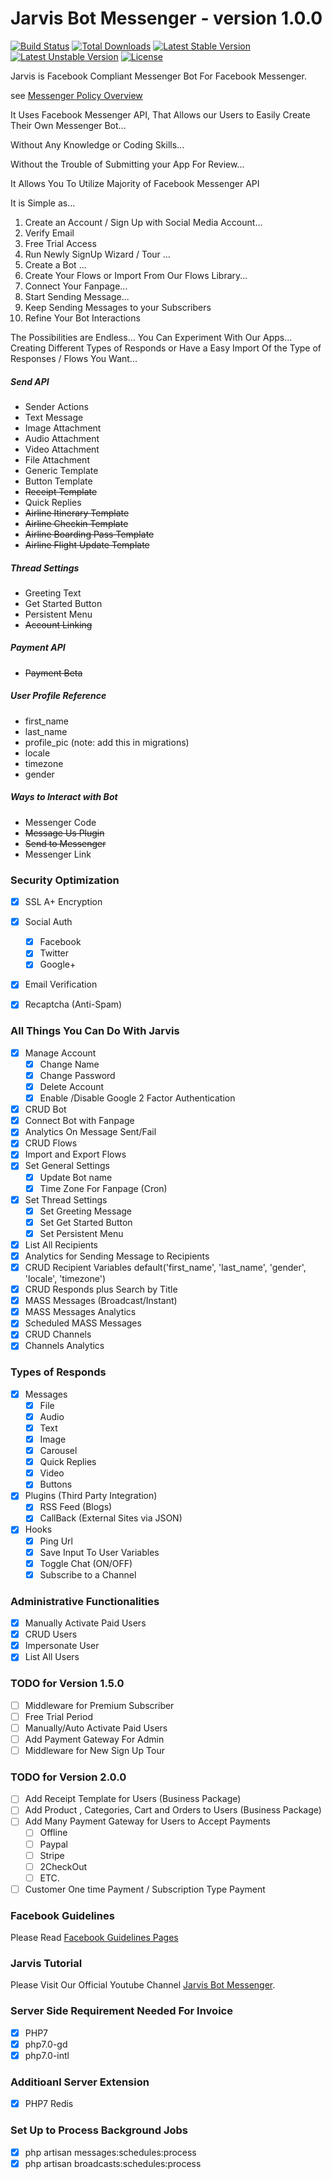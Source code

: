 # Jarvis Bot Messenger - version 1.0.0

[![Build Status](https://travis-ci.org/laravel/framework.svg)](https://travis-ci.org/laravel/framework)
[![Total Downloads](https://poser.pugx.org/laravel/framework/d/total.svg)](https://packagist.org/packages/laravel/framework)
[![Latest Stable Version](https://poser.pugx.org/laravel/framework/v/stable.svg)](https://packagist.org/packages/laravel/framework)
[![Latest Unstable Version](https://poser.pugx.org/laravel/framework/v/unstable.svg)](https://packagist.org/packages/laravel/framework)
[![License](https://poser.pugx.org/laravel/framework/license.svg)](https://packagist.org/packages/laravel/framework)

Jarvis is Facebook Compliant Messenger Bot For Facebook Messenger.

see [Messenger Policy Overview](https://developers.facebook.com/policy#messengerplatform)

It Uses Facebook Messenger API, That Allows our Users to Easily Create Their Own Messenger Bot...

Without Any Knowledge or Coding Skills...

Without the Trouble of Submitting your App For Review...

It Allows You To Utilize Majority of Facebook Messenger API

It is Simple as...
1. Create an Account / Sign Up with Social Media Account...
2. Verify Email
3. Free Trial Access
4. Run Newly SignUp Wizard / Tour ...
5. Create a Bot ...
6. Create Your Flows or Import From Our Flows Library...
7. Connect Your Fanpage...
8. Start Sending Message...
9. Keep Sending Messages to your Subscribers
10. Refine Your Bot Interactions

The Possibilities are Endless... You Can Experiment With Our Apps...
Creating Different Types of Responds or Have a Easy Import Of the Type of Responses / Flows You Want...

##### Send API

- Sender Actions
- Text Message
- Image Attachment
- Audio Attachment
- Video Attachment
- File Attachment
- Generic Template
- Button Template
- ~~Receipt Template~~
- Quick Replies
- ~~Airline Itinerary Template~~
- ~~Airline Checkin Template~~
- ~~Airline Boarding Pass Template~~
- ~~Airline Flight Update Template~~

##### Thread Settings
- Greeting Text
- Get Started Button
- Persistent Menu
- ~~Account Linking~~

##### Payment API
- ~~Payment Beta~~

##### User Profile Reference
- first_name
- last_name
- profile_pic (note: add this in migrations)
- locale
- timezone
- gender

##### Ways to Interact with Bot
- Messenger Code
- ~~Message Us Plugin~~
- ~~Send to Messenger~~
- Messenger Link


### Security Optimization

- [x] SSL A+ Encryption
- [x] Social Auth
  - [x] Facebook
  - [x] Twitter
  - [x] Google+
- [x] Email Verification
- [x] Recaptcha (Anti-Spam)


### All Things You Can Do With Jarvis
- [x] Manage Account
    - [x] Change Name
    - [x] Change Password
    - [x] Delete Account
    - [x] Enable /Disable Google 2 Factor Authentication
- [x] CRUD Bot
- [x] Connect Bot with Fanpage
- [x] Analytics On Message Sent/Fail
- [x] CRUD Flows
- [x] Import and Export Flows
- [x] Set General Settings
    - [x] Update Bot name
    - [x] Time Zone For Fanpage (Cron)
- [x] Set Thread Settings
    - [x] Set Greeting Message
    - [x] Set Get Started  Button
    - [x] Set Persistent Menu
- [x] List All Recipients
- [x] Analytics for Sending Message to Recipients
- [x] CRUD Recipient Variables default('first_name', 'last_name', 'gender', 'locale', 'timezone')
- [x] CRUD Responds plus Search by Title
- [x] MASS Messages (Broadcast/Instant)
- [x] MASS Messages Analytics
- [x] Scheduled MASS Messages
- [x] CRUD Channels
- [x] Channels Analytics

### Types of Responds
- [x] Messages
    - [x] File
    - [x] Audio
    - [x] Text
    - [x] Image
    - [x] Carousel
    - [x] Quick Replies
    - [x] Video
    - [x] Buttons
- [x] Plugins (Third Party Integration)
    - [x] RSS Feed (Blogs)
    - [x] CallBack (External Sites via JSON)
- [x] Hooks
    - [x] Ping Url
    - [x] Save Input To User Variables
    - [x] Toggle Chat (ON/OFF)
    - [x] Subscribe to a Channel

### Administrative Functionalities
- [x] Manually Activate Paid Users
- [x] CRUD Users
- [x] Impersonate User
- [x] List All Users

### TODO for Version 1.5.0

- [ ] Middleware for Premium Subscriber
- [ ] Free Trial Period
- [ ] Manually/Auto Activate Paid Users
- [ ] Add Payment Gateway For Admin
- [ ] Middleware for New Sign Up Tour
### TODO for Version 2.0.0
- [ ] Add Receipt Template for Users (Business Package)
- [ ] Add Product , Categories, Cart and Orders to Users (Business Package)
- [ ] Add Many Payment Gateway for Users to Accept Payments
    - [ ] Offline
    - [ ] Paypal
    - [ ] Stripe
    - [ ] 2CheckOut
    - [ ] ETC.
- [ ] Customer One time Payment / Subscription Type Payment

### Facebook Guidelines

Please Read [Facebook Guidelines Pages](https://developers.facebook.com/docs/messenger-platform/guidelines)
### Jarvis Tutorial

Please Visit Our Official Youtube Channel [Jarvis Bot Messenger](https://www.youtube.com/channel/UCDh23Q5AWaDMCutt3bS54nQ).


### Server Side Requirement Needed For Invoice
- [x] PHP7
- [x] php7.0-gd
- [x] php7.0-intl

### Additioanl Server Extension
- [x] PHP7 Redis

### Set Up to Process Background Jobs
- [x] php artisan messages:schedules:process
- [x] php artisan broadcasts:schedules:process
